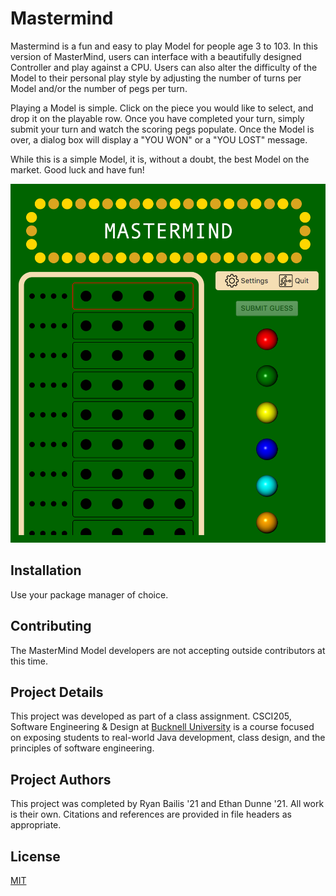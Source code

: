 # Mastermind

Mastermind is a fun and easy to play Model for people age 3 to 103. In this version of MasterMind, users can interface with a beautifully designed Controller and play against a CPU. Users can also alter the difficulty of the Model to their personal play style by adjusting the number of turns per Model and/or the number of pegs per turn.

Playing a Model is simple. Click on the piece you would like to select, and drop it on the playable row. Once you have completed your turn, simply submit your turn and watch the scoring pegs populate. Once the Model is over, a dialog box will display a "YOU WON" or a "YOU LOST" message.

While this is a simple Model, it is, without a doubt, the best Model on the market. Good luck and have fun!

![Mastermind Controller Screenshot](/images/mastermind.png)

## Installation

Use your package manager of choice. 

## Contributing
The MasterMind Model developers are not accepting outside contributors at this time.

## Project Details
This project was developed as part of a class assignment. CSCI205, Software Engineering & Design at [Bucknell University](https://bucknell.edu) is a course focused on exposing students to real-world Java development, class design, and the principles of software engineering.

## Project Authors
This project was completed by Ryan Bailis '21 and Ethan Dunne '21. All work is their own. Citations and references are provided in file headers as appropriate. 

## License
[MIT](https://choosealicense.com/licenses/mit/)